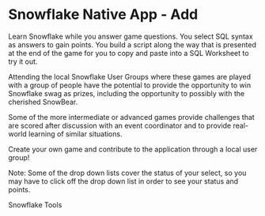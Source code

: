 # Snowflake Native App - Add

Learn Snowflake while you answer game questions.  You select SQL syntax as answers to gain points.  You build a script along the way that is presented at the end of the game for you to copy and paste into a SQL Worksheet to try it out.

Attending the local Snowflake User Groups where these games are played with a group of people have the potential to provide the opportunity to win Snowflake swag as prizes, including the opportunity to possibly with the cherished SnowBear.

Some of the more intermediate or advanced games provide challenges that are scored after discussion with an event coordinator and to provide real-world learning of similar situations.

Create your own game and contribute to the application through a local user group!




Note:  Some of the drop down lists cover the status of your select, so you may have to click off the drop down list in order to see your status and points.


Snowflake Tools